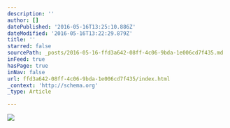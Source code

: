 ```yaml
---
description: ''
author: []
datePublished: '2016-05-16T13:25:10.886Z'
dateModified: '2016-05-16T13:22:29.879Z'
title: ''
starred: false
sourcePath: _posts/2016-05-16-ffd3a642-08ff-4c06-9bda-1e006cd7f435.md
inFeed: true
hasPage: true
inNav: false
url: ffd3a642-08ff-4c06-9bda-1e006cd7f435/index.html
_context: 'http://schema.org'
_type: Article

---
```

![](https://the-grid-user-content.s3-us-west-2.amazonaws.com/c137448c-c584-4006-9121-ac9205b199c8.jpg)